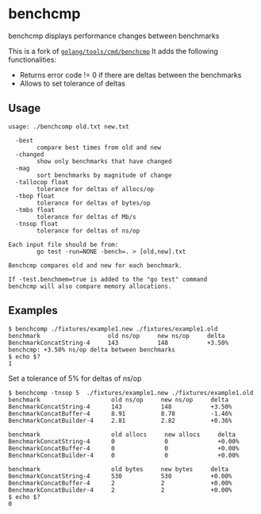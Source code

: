# benchcmp
benchcmp displays performance changes between benchmarks

This is a fork of [`golang/tools/cmd/benchcmp`](https://github.com/golang/tools/tree/master/cmd/benchcmp) 
It adds the following functionalities:

* Returns error code != 0 if there are deltas between the benchmarks
* Allows to set tolerance of deltas

## Usage

```
usage: ./benchcomp old.txt new.txt

  -best
        compare best times from old and new
  -changed
        show only benchmarks that have changed
  -mag
        sort benchmarks by magnitude of change
  -tallocop float
        tolerance for deltas of allocs/op
  -tbop float
        tolerance for deltas of bytes/op
  -tmbs float
        tolerance for deltas of Mb/s
  -tnsop float
        tolerance for deltas of ns/op

Each input file should be from:
        go test -run=NONE -bench=. > [old,new].txt

Benchcmp compares old and new for each benchmark.

If -test.benchmem=true is added to the "go test" command
benchcmp will also compare memory allocations.
```

## Examples
```
$ benchcomp ./fixtures/example1.new ./fixtures/example1.old
benchmark                   old ns/op     new ns/op     delta
BenchmarkConcatString-4     143           148           +3.50%
benchcmp: +3.50% ns/op delta between benchmarks
$ echo $?
1
```
Set a tolerance of 5% for deltas of ns/op

```
$ benchcomp -tnsop 5  ./fixtures/example1.new ./fixtures/example1.old
benchmark                    old ns/op     new ns/op     delta
BenchmarkConcatString-4      143           148           +3.50%
BenchmarkConcatBuffer-4      8.91          8.78          -1.46%
BenchmarkConcatBuilder-4     2.81          2.82          +0.36%

benchmark                    old allocs     new allocs     delta
BenchmarkConcatString-4      0              0              +0.00%
BenchmarkConcatBuffer-4      0              0              +0.00%
BenchmarkConcatBuilder-4     0              0              +0.00%

benchmark                    old bytes     new bytes     delta
BenchmarkConcatString-4      530           530           +0.00%
BenchmarkConcatBuffer-4      2             2             +0.00%
BenchmarkConcatBuilder-4     2             2             +0.00%
$ echo $?
0
```
